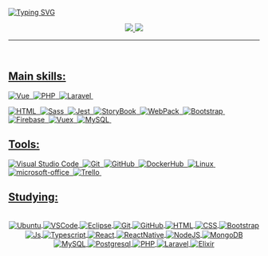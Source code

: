 <!-- <img width=100% src="https://capsule-render.vercel.app/api?type=waving&color=008036&height=120&section=header"/> -->

[![Typing SVG](https://readme-typing-svg.herokuapp.com?font=Inter&size=50&pause=1000&color=FEFEFE&center=true&vCenter=true&width=1000&height=90&lines=%F0%9F%91%8B+Hello%2C+I'm+Victor+Silva;I'm+a+Full-Stack+Developer+%F0%9F%92%BB;%F0%9F%A7%90+I'm+a+Systems+Analyst+at+PUC-PR)](https://git.io/typing-svg)

<div align="center">  
<a href="https://www.instagram.com/lopesvictorsilva/" target="_blank"><img src="https://img.shields.io/badge/-Instagram-EC2E2C?style=for-the-badge&logo=instagram&logoColor=white"</a>
<a href="https://www.linkedin.com/in/victor-silva-lopes-b659b11a3/" target="_blank"><img src="https://img.shields.io/badge/-LinkedIn-0961B8?style=for-the-badge&logo=linkedin&logoColor=white"</a>
</div>

---
<br/>
  
## Main skills:
![Vue](https://img.shields.io/badge/Vue-0D1117?style=for-the-badge&logo=vue.js)&nbsp;
![PHP](https://img.shields.io/badge/PHP-0D1117?style=for-the-badge&logo=php&textColor=0D1117)&nbsp;
![Laravel](https://img.shields.io/badge/Laravel-0D1117?style=for-the-badge&logo=laravel&textColor=0D1117)&nbsp;


![HTML](https://img.shields.io/badge/HTML-0D1117?style=for-the-badge&logo=html5)&nbsp;
![Sass](https://img.shields.io/badge/Sass-0D1117?style=for-the-badge&logo=sass)&nbsp;
![Jest](https://img.shields.io/badge/Jest-0D1117?style=for-the-badge&logo=jest)&nbsp;
![StoryBook](https://img.shields.io/badge/StoryBook-0D1117?style=for-the-badge&logo=storybook)&nbsp;
![WebPack](https://img.shields.io/badge/WebPack-0D1117?style=for-the-badge&logo=webpack)&nbsp;
![Bootstrap](https://img.shields.io/badge/Bootstrap-0D1117?style=for-the-badge&logo=bootstrap)&nbsp;
![Firebase](https://img.shields.io/badge/Firebase-0D1117?style=for-the-badge&logo=firebase)&nbsp;
![Vuex](https://img.shields.io/badge/Vuex-0D1117?style=for-the-badge&logo=vuex)&nbsp;
![MySQL](https://img.shields.io/badge/MySQL-0D1117?style=for-the-badge&logo=mysql)&nbsp;


## Tools:
![Visual Studio Code](https://img.shields.io/badge/Visual%20Studio%20Code-0D1117?style=for-the-badge&logo=visual-studio-code&logoColor=007ACC)&nbsp;
![Git](https://img.shields.io/badge/Git-0D1117?style=for-the-badge&logo=git)&nbsp;
![GitHub](https://img.shields.io/badge/GitHub-0D1117?style=for-the-badge&logo=github)&nbsp;
![DockerHub](https://img.shields.io/badge/DockerHub-0D1117?style=for-the-badge&logo=dockerhub)&nbsp;
![Linux](https://img.shields.io/badge/Linux-0D1117?style=for-the-badge&logo=linux)&nbsp;
![microsoft-office](https://img.shields.io/badge/microsoft_office-0D1117?style=for-the-badge&logo=microsoft-office)&nbsp;
![Trello](https://img.shields.io/badge/trello-0D1117?style=for-the-badge&logo=trello)&nbsp;
  
## Studying:
<div align="center"><br>

  <img align="center" alt="Ubuntu" src="https://img.shields.io/badge/Ubuntu-E95420?style=for-the-badge&logo=ubuntu&logoColor=white">
  <img align="center" alt="VSCode" src="https://img.shields.io/badge/Visual_Studio_Code-0078D4?style=for-the-badge&logo=visual%20studio%20code&logoColor=white">
  <img align="center" alt="Eclipse" src="https://img.shields.io/badge/Eclipse-2C2255?style=for-the-badge&logo=eclipse&logoColor=white">
  <img align="center" alt="Git" src="https://img.shields.io/badge/GIT-E44C30?style=for-the-badge&logo=git&logoColor=white">
  <img align="center" alt="GitHub" src="https://img.shields.io/badge/GitHub-100000?style=for-the-badge&logo=github&logoColor=white">
  <img align="center" alt="HTML" src="https://img.shields.io/badge/HTML5-E34F26?style=for-the-badge&logo=html5&logoColor=white">
  <img align="center" alt="CSS" src="https://img.shields.io/badge/CSS3-1572B6?style=for-the-badge&logo=css3&logoColor=white">
  <img align="center" alt="Bootstrap" src="https://img.shields.io/badge/Bootstrap-563D7C?style=for-the-badge&logo=bootstrap&logoColor=white">
  <img align="center" alt="Js" src="https://img.shields.io/badge/JavaScript-323330?style=for-the-badge&logo=javascript&logoColor=F7DF1E">
  <img align="center" alt="Typescript" src="https://img.shields.io/badge/TypeScript-007ACC?style=for-the-badge&logo=typescript&logoColor=white">
  <img align="center" alt="React" src="https://img.shields.io/badge/React-20232A?style=for-the-badge&logo=react&logoColor=61DAFB">
  <img align="center" alt="ReactNative" src="https://img.shields.io/badge/React_Native-20232A?style=for-the-badge&logo=react&logoColor=61DAFB">
  <img align="center" alt="NodeJS" src="https://img.shields.io/badge/Node.js-43853D?style=for-the-badge&logo=node.js&logoColor=white">
  <img align="center" alt="MongoDB" src="https://img.shields.io/badge/MongoDB-4EA94B?style=for-the-badge&logo=mongodb&logoColor=white">
  <img align="center" alt="MySQL" src="https://img.shields.io/badge/MySQL-00000F?style=for-the-badge&logo=mysql&logoColor=white">
  <img align="center" alt="Postgresql" src="https://img.shields.io/badge/PostgreSQL-316192?style=for-the-badge&logo=postgresql&logoColor=white">
  <img align="center" alt="PHP" src="https://img.shields.io/badge/PHP-777BB4?style=for-the-badge&logo=php&logoColor=white">
  <img align="center" alt="Laravel" src="https://img.shields.io/badge/Laravel-FF2D20?style=for-the-badge&logo=laravel&logoColor=white">
  <img align="center" alt="Elixir" src="https://img.shields.io/badge/Elixir-4B275F?style=for-the-badge&logo=elixir&logoColor=white">
 </div>

<br/>



<!-- <img width=100% src="https://capsule-render.vercel.app/api?type=waving&color=008036&height=120&section=footer"/> -->
